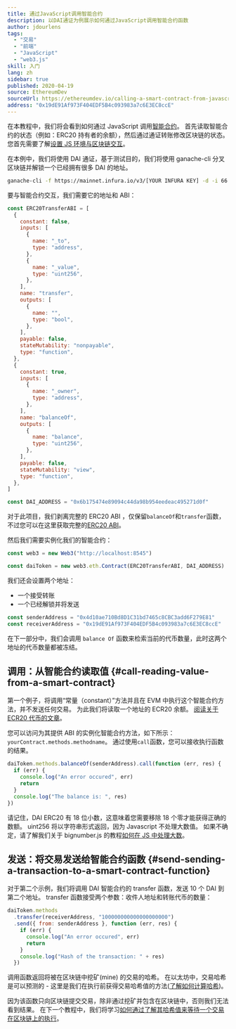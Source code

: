 ```yaml
---
title: 通过JavaScript调用智能合约
description: 以DAI通证为例展示如何通过JavaScript调用智能合约函数
author: jdourlens
tags:
  - "交易"
  - "前端"
  - "JavaScript"
  - "web3.js"
skill: 入门
lang: zh
sidebar: true
published: 2020-04-19
source: EthereumDev
sourceUrl: https://ethereumdev.io/calling-a-smart-contract-from-javascript/
address: "0x19dE91Af973F404EDF5B4c093983a7c6E3EC8ccE"
---
```


在本教程中，我们将会看到如何通过 JavaScript 调用[智能合约](/developers/docs/smart-contracts/)。 首先读取智能合约的状态（例如：ERC20 持有者的余额），然后通过通证转账修改区块链的状态。 您首先需要了解[设置 JS 环境与区块链交互](/developers/tutorials/set-up-web3js-to-use-ethereum-in-javascript/)。

在本例中，我们将使用 DAI 通证，基于测试目的，我们将使用 ganache-cli 分叉区块链并解锁一个已经拥有很多 DAI 的地址。

```bash
ganache-cli -f https://mainnet.infura.io/v3/[YOUR INFURA KEY] -d -i 66 1 --unlock 0x4d10ae710Bd8D1C31bd7465c8CBC3add6F279E81
```

要与智能合约交互，我们需要它的地址和 ABI：

```js
const ERC20TransferABI = [
  {
    constant: false,
    inputs: [
      {
        name: "_to",
        type: "address",
      },
      {
        name: "_value",
        type: "uint256",
      },
    ],
    name: "transfer",
    outputs: [
      {
        name: "",
        type: "bool",
      },
    ],
    payable: false,
    stateMutability: "nonpayable",
    type: "function",
  },
  {
    constant: true,
    inputs: [
      {
        name: "_owner",
        type: "address",
      },
    ],
    name: "balanceOf",
    outputs: [
      {
        name: "balance",
        type: "uint256",
      },
    ],
    payable: false,
    stateMutability: "view",
    type: "function",
  },
]

const DAI_ADDRESS = "0x6b175474e89094c44da98b954eedeac495271d0f"
```

对于此项目，我们剥离完整的 ERC20 ABI ，仅保留`balanceOf`和`transfer`函数，不过您可以在这里获取完整的[ERC20 ABI](https://ethereumdev.io/abi-for-erc20-contract-on-ethereum/)。

然后我们需要实例化我们的智能合约：

```js
const web3 = new Web3("http://localhost:8545")

const daiToken = new web3.eth.Contract(ERC20TransferABI, DAI_ADDRESS)
```

我们还会设置两个地址：

- 一个接受转账
- 一个已经解锁并将发送

```js
const senderAddress = "0x4d10ae710Bd8D1C31bd7465c8CBC3add6F279E81"
const receiverAddress = "0x19dE91Af973F404EDF5B4c093983a7c6E3EC8ccE"
```

在下一部分中，我们会调用 `balance Of` 函数来检索当前的代币数量，此时这两个地址的代币数量都被冻结。

## 调用：从智能合约读取值 {#call-reading-value-from-a-smart-contract}

第一个例子，将调用“常量（constant）”方法并且在 EVM 中执行这个智能合约方法，并不发送任何交易。 为此我们将读取一个地址的 ECR20 余额。 [阅读关于 ECR20 代币的文章](/developers/tutorials/understand-the-erc-20-token-smart-contract/)。

您可以访问为其提供 ABI 的实例化智能合约方法，如下所示：`yourContract.methods.methodname`。 通过使用`call`函数，您可以接收执行函数的结果。

```js
daiToken.methods.balanceOf(senderAddress).call(function (err, res) {
  if (err) {
    console.log("An error occured", err)
    return
  }
  console.log("The balance is: ", res)
})
```

请记住，DAI ERC20 有 18 位小数，这意味着您需要移除 18 个零才能获得正确的数额。 uint256 将以字符串形式返回，因为 Javascript 不处理大数值。 如果不确定，请了解我们关于 bignumber.js 的教程[如何在 JS 中处理大数](https://ethereumdev.io/how-to-deal-with-big-numbers-in-javascript/)。

## 发送：将交易发送给智能合约函数 {#send-sending-a-transaction-to-a-smart-contract-function}

对于第二个示例，我们将调用 DAI 智能合约的 transfer 函数，发送 10 个 DAI 到第二个地址。 transfer 函数接受两个参数：收件人地址和转账代币的数量：

```js
daiToken.methods
  .transfer(receiverAddress, "100000000000000000000")
  .send({ from: senderAddress }, function (err, res) {
    if (err) {
      console.log("An error occured", err)
      return
    }
    console.log("Hash of the transaction: " + res)
  })
```

调用函数返回将被在区块链中挖矿(mine) 的交易的哈希。 在以太坊中，交易哈希是可以预测的 - 这里是我们在执行前获得交易哈希值的方法([了解如何计算哈希](https://ethereum.stackexchange.com/questions/45648/how-to-calculate-the-assigned-txhash-of-a-transaction))。

因为该函数只向区块链提交交易，除非通过挖矿并包含在区块链中，否则我们无法看到结果。 在下一个教程中，我们将学习[如何通过了解其哈希值来等待一个交易在区块链上的执行](https://ethereumdev.io/waiting-for-a-transaction-to-be-mined-on-ethereum-with-js/)。
